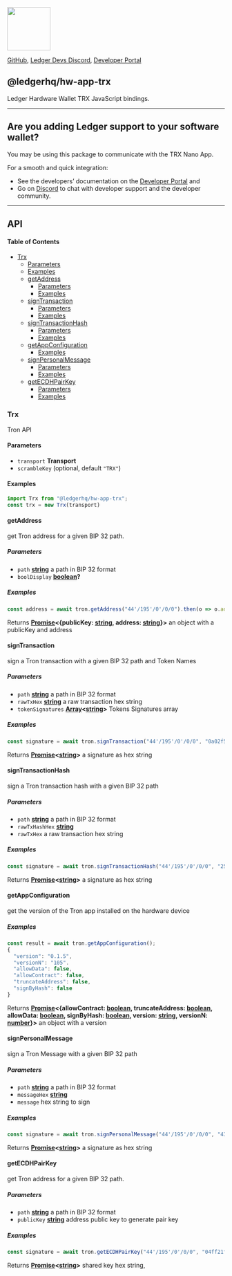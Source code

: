 <img src="https://user-images.githubusercontent.com/4631227/191834116-59cf590e-25cc-4956-ae5c-812ea464f324.png" height="100" />

[GitHub](https://github.com/LedgerHQ/ledger-live/),
[Ledger Devs Discord](https://developers.ledger.com/discord-pro),
[Developer Portal](https://developers.ledger.com/)

## @ledgerhq/hw-app-trx

Ledger Hardware Wallet TRX JavaScript bindings.

***

## Are you adding Ledger support to your software wallet?

You may be using this package to communicate with the TRX Nano App.

For a smooth and quick integration:

*   See the developers’ documentation on the [Developer Portal](https://developers.ledger.com/docs/transport/overview/) and
*   Go on [Discord](https://developers.ledger.com/discord-pro/) to chat with developer support and the developer community.

***

## API

<!-- Generated by documentation.js. Update this documentation by updating the source code. -->

#### Table of Contents

*   [Trx](#trx)
    *   [Parameters](#parameters)
    *   [Examples](#examples)
    *   [getAddress](#getaddress)
        *   [Parameters](#parameters-1)
        *   [Examples](#examples-1)
    *   [signTransaction](#signtransaction)
        *   [Parameters](#parameters-2)
        *   [Examples](#examples-2)
    *   [signTransactionHash](#signtransactionhash)
        *   [Parameters](#parameters-3)
        *   [Examples](#examples-3)
    *   [getAppConfiguration](#getappconfiguration)
        *   [Examples](#examples-4)
    *   [signPersonalMessage](#signpersonalmessage)
        *   [Parameters](#parameters-4)
        *   [Examples](#examples-5)
    *   [getECDHPairKey](#getecdhpairkey)
        *   [Parameters](#parameters-5)
        *   [Examples](#examples-6)

### Trx

Tron API

#### Parameters

*   `transport` **Transport**&#x20;
*   `scrambleKey`   (optional, default `"TRX"`)

#### Examples

```javascript
import Trx from "@ledgerhq/hw-app-trx";
const trx = new Trx(transport)
```

#### getAddress

get Tron address for a given BIP 32 path.

##### Parameters

*   `path` **[string](https://developer.mozilla.org/docs/Web/JavaScript/Reference/Global_Objects/String)** a path in BIP 32 format
*   `boolDisplay` **[boolean](https://developer.mozilla.org/docs/Web/JavaScript/Reference/Global_Objects/Boolean)?**&#x20;

##### Examples

```javascript
const address = await tron.getAddress("44'/195'/0'/0/0").then(o => o.address)
```

Returns **[Promise](https://developer.mozilla.org/docs/Web/JavaScript/Reference/Global_Objects/Promise)<{publicKey: [string](https://developer.mozilla.org/docs/Web/JavaScript/Reference/Global_Objects/String), address: [string](https://developer.mozilla.org/docs/Web/JavaScript/Reference/Global_Objects/String)}>** an object with a publicKey and address

#### signTransaction

sign a Tron transaction with a given BIP 32 path and Token Names

##### Parameters

*   `path` **[string](https://developer.mozilla.org/docs/Web/JavaScript/Reference/Global_Objects/String)** a path in BIP 32 format
*   `rawTxHex` **[string](https://developer.mozilla.org/docs/Web/JavaScript/Reference/Global_Objects/String)** a raw transaction hex string
*   `tokenSignatures` **[Array](https://developer.mozilla.org/docs/Web/JavaScript/Reference/Global_Objects/Array)<[string](https://developer.mozilla.org/docs/Web/JavaScript/Reference/Global_Objects/String)>** Tokens Signatures array

##### Examples

```javascript
const signature = await tron.signTransaction("44'/195'/0'/0/0", "0a02f5942208704dda506d59dceb40f0f4978f802e5a69080112650a2d747970652e676f6f676c65617069732e636f6d2f70726f746f636f6c2e5472616e73666572436f6e747261637412340a1541978dbd103cfe59c35e753d09dd44ae1ae64621c7121541e2ae49db6a70b9b4757d2137a43b69b24a445780188ef8b5ba0470cbb5948f802e", [], 105);
```

Returns **[Promise](https://developer.mozilla.org/docs/Web/JavaScript/Reference/Global_Objects/Promise)<[string](https://developer.mozilla.org/docs/Web/JavaScript/Reference/Global_Objects/String)>** a signature as hex string

#### signTransactionHash

sign a Tron transaction hash with a given BIP 32 path

##### Parameters

*   `path` **[string](https://developer.mozilla.org/docs/Web/JavaScript/Reference/Global_Objects/String)** a path in BIP 32 format
*   `rawTxHashHex` **[string](https://developer.mozilla.org/docs/Web/JavaScript/Reference/Global_Objects/String)**&#x20;
*   `rawTxHex`  a raw transaction hex string

##### Examples

```javascript
const signature = await tron.signTransactionHash("44'/195'/0'/0/0", "25b18a55f86afb10e7aca38d0073d04c80397c6636069193953fdefaea0b8369");
```

Returns **[Promise](https://developer.mozilla.org/docs/Web/JavaScript/Reference/Global_Objects/Promise)<[string](https://developer.mozilla.org/docs/Web/JavaScript/Reference/Global_Objects/String)>** a signature as hex string

#### getAppConfiguration

get the version of the Tron app installed on the hardware device

##### Examples

```javascript
const result = await tron.getAppConfiguration();
{
  "version": "0.1.5",
  "versionN": "105".
  "allowData": false,
  "allowContract": false,
  "truncateAddress": false,
  "signByHash": false
}
```

Returns **[Promise](https://developer.mozilla.org/docs/Web/JavaScript/Reference/Global_Objects/Promise)<{allowContract: [boolean](https://developer.mozilla.org/docs/Web/JavaScript/Reference/Global_Objects/Boolean), truncateAddress: [boolean](https://developer.mozilla.org/docs/Web/JavaScript/Reference/Global_Objects/Boolean), allowData: [boolean](https://developer.mozilla.org/docs/Web/JavaScript/Reference/Global_Objects/Boolean), signByHash: [boolean](https://developer.mozilla.org/docs/Web/JavaScript/Reference/Global_Objects/Boolean), version: [string](https://developer.mozilla.org/docs/Web/JavaScript/Reference/Global_Objects/String), versionN: [number](https://developer.mozilla.org/docs/Web/JavaScript/Reference/Global_Objects/Number)}>** an object with a version

#### signPersonalMessage

sign a Tron Message with a given BIP 32 path

##### Parameters

*   `path` **[string](https://developer.mozilla.org/docs/Web/JavaScript/Reference/Global_Objects/String)** a path in BIP 32 format
*   `messageHex` **[string](https://developer.mozilla.org/docs/Web/JavaScript/Reference/Global_Objects/String)**&#x20;
*   `message`  hex string to sign

##### Examples

```javascript
const signature = await tron.signPersonalMessage("44'/195'/0'/0/0", "43727970746f436861696e2d54726f6e5352204c6564676572205472616e73616374696f6e73205465737473");
```

Returns **[Promise](https://developer.mozilla.org/docs/Web/JavaScript/Reference/Global_Objects/Promise)<[string](https://developer.mozilla.org/docs/Web/JavaScript/Reference/Global_Objects/String)>** a signature as hex string

#### getECDHPairKey

get Tron address for a given BIP 32 path.

##### Parameters

*   `path` **[string](https://developer.mozilla.org/docs/Web/JavaScript/Reference/Global_Objects/String)** a path in BIP 32 format
*   `publicKey` **[string](https://developer.mozilla.org/docs/Web/JavaScript/Reference/Global_Objects/String)** address public key to generate pair key

##### Examples

```javascript
const signature = await tron.getECDHPairKey("44'/195'/0'/0/0", "04ff21f8e64d3a3c0198edfbb7afdc79be959432e92e2f8a1984bb436a414b8edcec0345aad0c1bf7da04fd036dd7f9f617e30669224283d950fab9dd84831dc83");
```

Returns **[Promise](https://developer.mozilla.org/docs/Web/JavaScript/Reference/Global_Objects/Promise)<[string](https://developer.mozilla.org/docs/Web/JavaScript/Reference/Global_Objects/String)>** shared key hex string,
